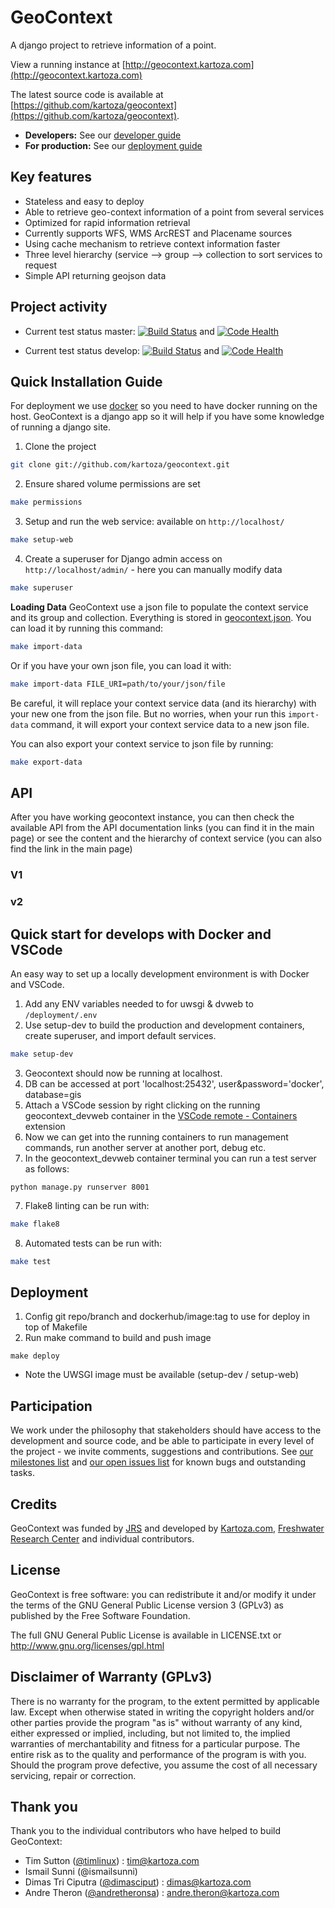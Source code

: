 # GeoContext

A django project to retrieve information of a point.

View a running instance at [http://geocontext.kartoza.com](http://geocontext.kartoza.com)

The latest source code is available at
[https://github.com/kartoza/geocontext](https://github.com/kartoza/geocontext).

* **Developers:** See our [developer guide](README-dev.md)
* **For production:** See our [deployment guide](README-docker.md)


## Key features

* Stateless and easy to deploy
* Able to retrieve geo-context information of a point from several services
* Optimized for rapid information retrieval
* Currently supports WFS, WMS ArcREST and Placename sources
* Using cache mechanism to retrieve context information faster
* Three level hierarchy (service --> group --> collection to sort services to request
* Simple API returning geojson data


## Project activity

* Current test status master: [![Build Status](https://travis-ci.org/kartoza/geocontext.svg?branch=master)](https://travis-ci.org/kartoza/geocontext) and
[![Code Health](https://landscape.io/github/kartoza/geocontext/master/landscape.svg?style=flat)](https://landscape.io/github/kartoza/geocontext/master)

* Current test status develop: [![Build Status](https://travis-ci.org/kartoza/geocontext.svg?branch=develop)](https://travis-ci.org/kartoza/geocontext) and
[![Code Health](https://landscape.io/github/kartoza/geocontext/develop/landscape.svg?style=flat)](https://landscape.io/github/kartoza/geocontext/develop)


## Quick Installation Guide

For deployment we use [docker](http://docker.com) so you need to have docker
running on the host. GeoContext is a django app so it will help if you have
some knowledge of running a django site.

1. Clone the project
```bash
git clone git://github.com/kartoza/geocontext.git
```
2. Ensure shared volume permissions are set
```bash
make permissions
```
3. Setup and run the web service: available on `http://localhost/`
```bash
make setup-web
```
4. Create a superuser for Django admin access on `http://localhost/admin/` - here you can manually modify data
```bash
make superuser
```

**Loading Data**
GeoContext use a json file to populate the context service and its 
group and collection. Everything is stored in [geocontext.json](https://github.com/kartoza/geocontext/blob/develop/django_project/base/management/commands/geocontext.json).
You can load it by running this command:
```bash
make import-data
``` 
Or if you have your own json file, you can load it with:
```bash
make import-data FILE_URI=path/to/your/json/file
```
Be careful, it will replace your context service data (and its 
hierarchy) with your new one from the json file. But no worries, when your 
run this `import-data` command, it will export your context service 
data to a new json file.

You can also export your context service to json file by running:
```bash
make export-data
```

## API
After you have working geocontext instance, you can then check the available 
API from the API documentation links (you can find it in the main page) or 
see the content and the hierarchy of context service (you can also 
find the link in the main page)

### V1

### v2


## Quick start for develops with Docker and VSCode

An easy way to set up a locally development environment is with Docker and VSCode.

1. Add any ENV variables needed to for uwsgi & dvweb to `/deployment/.env`
2. Use setup-dev to build the production and development containers, create superuser,
and import default services.
```bash
make setup-dev
```
3. Geocontext should now be running at localhost.
4. DB can be accessed at port 'localhost:25432', user&password='docker', database=gis
5. Attach a VSCode session by right clicking on the running geocontext_devweb container in the [VSCode remote - Containers](https://code.visualstudio.com/docs/remote/containers) extension
6. Now we can get into the running containers to run management commands, run another server at another port, debug etc.
7. In the geocontext_devweb container terminal you can run a test server as follows:
```
python manage.py runserver 8001
```
7. Flake8 linting can be run with:
```bash
make flake8
```
8. Automated tests can be run with:
```bash
make test
```

## Deployment

1. Config git repo/branch and dockerhub/image:tag to use for deploy in top of Makefile
2. Run make command to build and push image
```
make deploy
```
* Note the UWSGI image must be available (setup-dev / setup-web)


## Participation

We work under the philosophy that stakeholders should have access to the
development and source code, and be able to participate in every level of the
project - we invite comments, suggestions and contributions.  See
[our milestones list](https://github.com/kartoza/geocontext/milestones) and
[our open issues list](https://github.com/kartoza/geocontext/issues?page=1&state=open)
for known bugs and outstanding tasks. 

## Credits

GeoContext was funded by [JRS](http://jrsbiodiversity.org/) and developed by [Kartoza.com](http://kartoza.com), [Freshwater Research Center](http://frcsa.org.za) and individual contributors.

## License

GeoContext is free software: you can redistribute it and/or modify it
under the terms of the GNU General Public License version 3 (GPLv3) as
published by the Free Software Foundation.

The full GNU General Public License is available in LICENSE.txt or
http://www.gnu.org/licenses/gpl.html


## Disclaimer of Warranty (GPLv3)

There is no warranty for the program, to the extent permitted by
applicable law. Except when otherwise stated in writing the copyright
holders and/or other parties provide the program "as is" without warranty
of any kind, either expressed or implied, including, but not limited to,
the implied warranties of merchantability and fitness for a particular
purpose. The entire risk as to the quality and performance of the program
is with you. Should the program prove defective, you assume the cost of
all necessary servicing, repair or correction.

## Thank you

Thank you to the individual contributors who have helped to build GeoContext:

* Tim Sutton ([@timlinux](https://github.com/timlinux)) : tim@kartoza.com
* Ismail Sunni (@ismailsunni)
* Dimas Tri Ciputra ([@dimasciput](https://github.com/dimasciput)) : 
dimas@kartoza.com
* Andre Theron ([@andretheronsa](https://github.com/andretheronsa)) : 
andre.theron@kartoza.com
